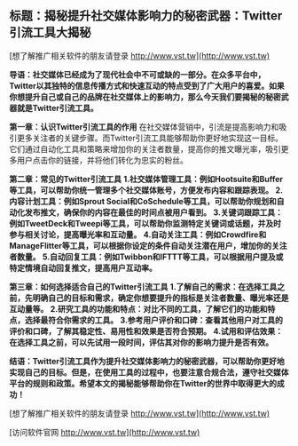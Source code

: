 ## **标题：揭秘提升社交媒体影响力的秘密武器：Twitter引流工具大揭秘**

[想了解推广相关软件的朋友请登录 http://www.vst.tw](http://www.vst.tw)

**导语：社交媒体已经成为了现代社会中不可或缺的一部分。在众多平台中，Twitter以其独特的信息传播方式和快速互动的特点受到了广大用户的喜爱。如果你想提升自己或自己的品牌在社交媒体上的影响力，那么今天我们要揭秘的秘密武器就是Twitter引流工具。**

**第一章：认识Twitter引流工具的作用**
在社交媒体营销中，引流是提高影响力和吸引更多关注者的关键步骤。而Twitter引流工具能够帮助你更好地实现这一目标。它们通过自动化工具和策略来增加你的关注者数量，提高你的推文曝光率，吸引更多用户点击你的链接，并将他们转化为忠实的粉丝。

**第二章：常见的Twitter引流工具**
**1.社交媒体管理工具：例如Hootsuite和Buffer等工具，可以帮助你统一管理多个社交媒体账号，方便发布内容和跟踪表现。**
**2.内容计划工具：例如Sprout Social和CoSchedule等工具，可以帮助你规划和自动化发布推文，确保你的内容在最佳的时间点被用户看到。**
**3.关键词跟踪工具：例如TweetDeck和Tweepi等工具，可以帮助你监测特定关键词或话题，并及时参与相关讨论，提高曝光率和互动量。**
**4.自动关注工具：例如Crowdfire和ManageFlitter等工具，可以根据你设定的条件自动关注潜在用户，增加你的关注者数量。**
**5.自动回复工具：例如Twibbon和IFTTT等工具，可以根据用户提及或特定情境自动回复推文，提高用户互动率。**

**第三章：如何选择适合自己的Twitter引流工具**
**1.了解自己的需求：在选择工具之前，先明确自己的目标和需求，确定你想要提升的指标是关注者数量、曝光率还是互动量等。**
**2.研究工具的功能和特点：对比不同的工具，了解它们的功能和特点，选择最符合你需求的工具。**
**3.参考用户评价和口碑：查看其他用户对工具的评价和口碑，了解其稳定性、易用性和效果是否符合预期。**
**4.试用和评估效果：在选择工具之前，可以先试用一段时间，评估其对你的影响力提升是否有效。**

**结语：Twitter引流工具作为提升社交媒体影响力的秘密武器，可以帮助你更好地实现自己的目标。但是，在使用工具的过程中，也要注意合规合法，遵守社交媒体平台的规则和政策。希望本文的揭秘能够帮助你在Twitter的世界中取得更大的成功！**

[想了解推广相关软件的朋友请登录 http://www.vst.tw](http://www.vst.tw)


[访问软件官网 http://www.vst.tw](http://www.vst.tw)
